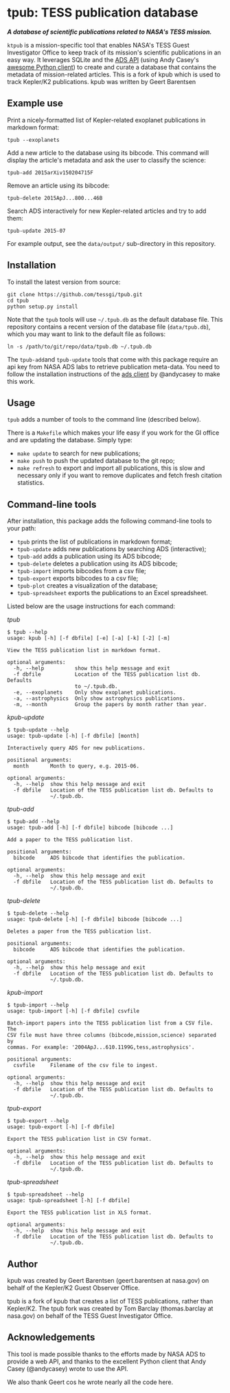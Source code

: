 # tpub: TESS publication database

***A database of scientific publications related to NASA's TESS mission.***

`ktpub` is a mission-specific tool that enables NASA's TESS Guest Investigator 
Office to keep track of its mission's scientific publications in an easy way. 
It leverages SQLite and the [ADS API](https://github.com/adsabs/adsabs-dev-api)
(using Andy Casey's [awesome Python client](https://github.com/andycasey/ads)) 
to create and curate a database that contains the metadata 
of mission-related articles. This is a fork of kpub which is used to track Kepler/K2 publications. kpub was written by Geert Barentsen

## Example use

Print a nicely-formatted list of Kepler-related exoplanet publications in markdown format:
```
tpub --exoplanets
```

Add a new article to the database using its bibcode.
This command will display the article's metadata and ask the user to
classify the science:
```
tpub-add 2015arXiv150204715F
```

Remove an article using its bibcode:
```
tpub-delete 2015ApJ...800...46B
```

Search ADS interactively for new Kepler-related articles and try to add them:
```
tpub-update 2015-07
```

For example output, see the `data/output/` sub-directory in this repository.

## Installation

To install the latest version from source:
```
git clone https://github.com/tessgi/tpub.git
cd tpub
python setup.py install
```

Note that the `tpub` tools will use `~/.tpub.db` as the default database file.
This repository contains a recent version
of the database file (`data/tpub.db`),
which you may want to link to the default file as follows:
```
ln -s /path/to/git/repo/data/tpub.db ~/.tpub.db
```

The `tpub-add`and `tpub-update` tools that come with this package require
an api key from NASA ADS labs to retrieve publication meta-data.
You need to follow the installation instructions of the [ads client](https://github.com/andycasey/ads) by @andycasey to make this work.

## Usage

`tpub` adds a number of tools to the command line (described below).

There is a `Makefile` which makes your life easy if you work
for the GI office and are updating the database. 
Simply type:
* `make update` to search for new publications;
* `make push` to push the updated database to the git repo;
* `make refresh` to export and import all publications, this is slow and necessary only if you want to remove duplicates and fetch fresh citation statistics.

## Command-line tools

After installation, this package adds the following command-line tools to your path:
* `tpub` prints the list of publications in markdown format;
* `tpub-update` adds new publications by searching ADS (interactive);
* `tpub-add` adds a publication using its ADS bibcode;
* `tpub-delete` deletes a publication using its ADS bibcode;
* `tpub-import` imports bibcodes from a csv file;
* `tpub-export` exports bibcodes to a csv file;
* `tpub-plot` creates a visualization of the database;
* `tpub-spreadsheet` exports the publications to an Excel spreadsheet.

Listed below are the usage instructions for each command:

*tpub*
```
$ tpub --help
usage: kpub [-h] [-f dbfile] [-e] [-a] [-k] [-2] [-m]

View the TESS publication list in markdown format.

optional arguments:
  -h, --help          show this help message and exit
  -f dbfile           Location of the TESS publication list db. Defaults 
                      to ~/.tpub.db.
  -e, --exoplanets    Only show exoplanet publications.
  -a, --astrophysics  Only show astrophysics publications.
  -m, --month         Group the papers by month rather than year.
```

*kpub-update*
```
$ tpub-update --help
usage: tpub-update [-h] [-f dbfile] [month]

Interactively query ADS for new publications.

positional arguments:
  month       Month to query, e.g. 2015-06.

optional arguments:
  -h, --help  show this help message and exit
  -f dbfile   Location of the TESS publication list db. Defaults to
              ~/.tpub.db.
```

*tpub-add*
```
$ tpub-add --help
usage: tpub-add [-h] [-f dbfile] bibcode [bibcode ...]

Add a paper to the TESS publication list.

positional arguments:
  bibcode     ADS bibcode that identifies the publication.

optional arguments:
  -h, --help  show this help message and exit
  -f dbfile   Location of the TESS publication list db. Defaults to
              ~/.tpub.db.
```

*tpub-delete*
```
$ tpub-delete --help
usage: tpub-delete [-h] [-f dbfile] bibcode [bibcode ...]

Deletes a paper from the TESS publication list.

positional arguments:
  bibcode     ADS bibcode that identifies the publication.

optional arguments:
  -h, --help  show this help message and exit
  -f dbfile   Location of the TESS publication list db. Defaults to
              ~/.tpub.db.
```

*kpub-import*
```
$ tpub-import --help 
usage: tpub-import [-h] [-f dbfile] csvfile

Batch-import papers into the TESS publication list from a CSV file. The
CSV file must have three columns (bibcode,mission,science) separated by
commas. For example: '2004ApJ...610.1199G,tess,astrophysics'.

positional arguments:
  csvfile     Filename of the csv file to ingest.

optional arguments:
  -h, --help  show this help message and exit
  -f dbfile   Location of the TESS publication list db. Defaults to
              ~/.tpub.db.
```

*tpub-export*
```
$ tpub-export --help
usage: tpub-export [-h] [-f dbfile]

Export the TESS publication list in CSV format.

optional arguments:
  -h, --help  show this help message and exit
  -f dbfile   Location of the TESS publication list db. Defaults to
              ~/.tpub.db.
```

*tpub-spreadsheet*
```
$ tpub-spreadsheet --help
usage: tpub-spreadsheet [-h] [-f dbfile]

Export the TESS publication list in XLS format.

optional arguments:
  -h, --help  show this help message and exit
  -f dbfile   Location of the TESS publication list db. Defaults to
              ~/.tpub.db.
```

## Author
kpub was created by Geert Barentsen (geert.barentsen at nasa.gov)
on behalf of the Kepler/K2 Guest Observer Office.

tpub is a fork of kpub that creates a list of TESS publications, rather than Kepler/K2. 
The tpub fork was created by Tom Barclay (thomas.barclay at nasa.gov)
on behalf of the TESS Guest Investigator Office.

## Acknowledgements
This tool is made possible thanks to the efforts made by NASA ADS to
provide a web API, and thanks to the excellent Python client that Andy Casey
(@andycasey) wrote to use the API.

We also thank Geert cos he wrote nearly all the code here.
